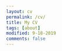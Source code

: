```yaml
---
layout: cv
permalink: /cv/
title: My CV
tags: [about]
modified: 9-18-2019
comments: false
---
```


<!-- You can also download my <a href="https://drive.google.com/file/d/1l6VhEGdSrQWHG-WVFUKEjGG3denbHvh6/view?usp=sharing" target="_blank">CV in PDF</a>. -->